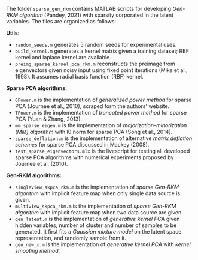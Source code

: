 The folder `sparse_gen_rkm` contains MATLAB scripts for developing <i>Gen-RKM algorithm</i> (Pandey, 2021) with sparsity corporated in the latent variables. The files are organized as follows:

<b>Utils:</b>
- `random_seeds.m` generates 5 random seeds for experimental uses.
- `build_kernel.m` generates a kernel matrix given a training dataset; RBF kernel and laplace kernel are available.
- `preimg_sparse_kernel_pca_rkm.m` reconstructs the preimage from eigenvectors given noisy input using fixed point iterations (Mika et al., 1998). It assumes radial basis function (RBF) kernel.

<b>Sparse PCA algorithms:</b>
- `GPower.m` is the implementation of <i>generalized power method</i> for sparse PCA (Journee et al., 2010), scraped form the authors' website.
- `TPower.m` is the implementation of <i>truncated power method</i> for sparse PCA (Yuan & Zhang, 2013).
- `mm_sparse_eigen.m` is the implementation of <i>majorization-minorization (MM) algorithm</i> with l0 norm for sparse PCA (Song et al., 2014).
- `sparse_deflation.m` is the implementation of alternative <i>matrix deflation schemes</i> for sparse PCA discussed in Mackey (2008).
- `test_sparse_eigenvectors.mlx` is the livescript for testing all developed sparse PCA algorithms with numerical experiments proposed by Journee et al. (2010).

<b>Gen-RKM algorithms:</b>
- `singleview_skpca_rkm.m` is the implementation of <i>sparse Gen-RKM algorithm</i> with implicit feature map when only single data source is given.
- `multiview_skpca_rkm.m` is the implementation of <i>sparse Gen-RKM algorithm</i> with implicit feature map when two data source are given.
- `gen_latent.m` is the implementation of <i>generative kernel PCA</i> given hidden variables, number of cluster and number of samples to be generated. It first fits a <i>Gaussian mixture model</i> on the latent space representation, and randomly sample from it.
- `gen_new_x.m` is the implementation of <i>generative kernel PCA</i> with <i>kernel smooting method</i>.
